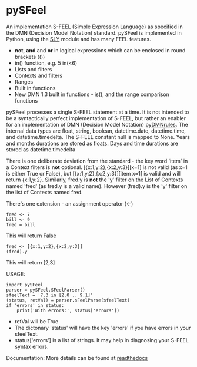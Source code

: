 # pySFeel
An implementation S-FEEL (Simple Expression Language) as specified in the DMN (Decision Model Notation) standard.
pySFeel is implemented in Python, using the [SLY](https://pypi.org/projects/sly/) module and has many FEEL features.
* **not**, **and** and **or** in logical expressions which can be enclosed in round brackets (())
* in() function, e.g. 5 in(<6)
* Lists and filters
* Contexts and filters
* Ranges
* Built in functions
* New DMN 1.3 built in functions - is(), and the range comparison functions

pySFeel processes a single S-FEEL statement at a time.
It is not intended to be a syntactically perfect implementation of S-FEEL,
but rather an enabler for an implementation of DMN (Decision Model Notation) [pyDMNrules](https://pypi.org/projects/pyDMNrules/).
The internal data types are float, string, boolean, datetime.date, datetime.time, and datetime.timedelta.
The S-FEEL constant null is mapped to None.
Years and months durations are stored as floats. Days and time durations are stored as datetime.timedelta

There is one deliberate deviation from the standard - the key word 'item' in a Context filters is **not** optional.
\[{x:1,y:2},{x:2,y:3}\]\[x=1\] is not valid (as x=1 is either True or False), but \[{x:1,y:2},{x:2,y:3}\]\[item x=1\] is valid and will return {x:1,y:2}.
Similarly, fred.y is **not** the 'y' filter on the List of Contexts named 'fred' (as fred.y is a valid name).
However (fred).y is the 'y' filter on the list of Contexts named fred.

There's one extension - an assignment operator (<-)

    fred <- 7
    bill <- 9
    fred = bill
This will return False

    fred <- [{x:1,y:2},{x:2,y:3}]
    (fred).y
This will return [2,3]

USAGE:

    import pySFeel
    parser = pySFeel.SFeelParser()
    sfeelText = '7.3 in [2.0 .. 9.1]'
    (status, retVal) = parser.sFeelParse(sfeelText)
    if 'errors' in status:
        print('With errors:', status['errors'])
- retVal will be True
- The dictonary 'status' will have the key 'errors' if you have errors in your sfeelText.
- status['errors'] is a list of strings. It may help in diagnosing your S-FEEL syntax errors.

Documentation:
More details can be found at [readthedocs](https://pysfeel.readthedocs.io/en/latest/)

